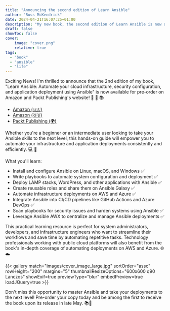```yaml
---
title: "Announcing the second edition of Learn Ansible"
author: "Russ McKendrick"
date: 2024-04-21T16:07:25+01:00
description: "My new book, the second edition of Learn Ansible is now available for pre-order."
draft: false
showToc: false
cover:
    image: "cover.png"
    relative: true
tags:
  - "book"
  - "ansible"
  - "life"
---
```



Exciting News! I'm thrilled to announce that the 2nd edition of my book, "Learn Ansible: Automate your cloud infrastructure, security configuration, and application deployment using Ansible" is now available for pre-order on Amazon and Packt Publishing's website! 📣 🎉 📚

- [Amazon (🇺🇸)](https://www.amazon.com/Learn-Ansible-infrastructure-configuration-application-ebook/dp/B0D1Y2D5Z6/)
- [Amazon (🇬🇧)](https://www.amazon.co.uk/dp/B0D1Y2D5Z6/)
- [Packt Publishing (🌍)](https://www.packtpub.com/product/learn-ansible-second-edition/9781835088913)

Whether you're a beginner or an intermediate user looking to take your Ansible skills to the next level, this hands-on guide will empower you to automate your infrastructure and application deployments consistently and efficiently. 💻 🚀

What you'll learn:
- Install and configure Ansible on Linux, macOS, and Windows ✅
- Write playbooks to automate system configuration and deployment ✅
- Deploy LAMP stacks, WordPress, and other applications with Ansible ✅
- Create reusable roles and share them on Ansible Galaxy ✅
-  Automate infrastructure deployments on AWS and Azure ✅
-  Integrate Ansible into CI/CD pipelines like GitHub Actions and Azure DevOps ✅
-  Scan playbooks for security issues and harden systems using Ansible ✅
-  Leverage Ansible AWX to centralize and manage Ansible deployments ✅

This practical learning resource is perfect for system administrators, developers, and infrastructure engineers who want to streamline their workflows and save time by automating repetitive tasks. Technology professionals working with public cloud platforms will also benefit from the book's in-depth coverage of automating deployments on AWS and Azure. 🌐☁️

{{< gallery match="images/cover_image_large.jpg" sortOrder="assc" rowHeight="200" margins="5" thumbnailResizeOptions="600x600 q90 Lanczos" showExif=true previewType="blur" embedPreview=true loadJQuery=true >}}<br>

Don't miss this opportunity to master Ansible and take your deployments to the next level! Pre-order your copy today and be among the first to receive the book upon its release in late May. 📚💨
